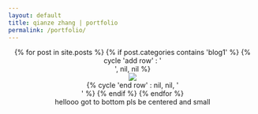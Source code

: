 ```yaml
---
layout: default
title: qianze zhang | portfolio
permalink: /portfolio/
---
```

 <center>
 <div class="home">
 {% for post in site.posts %}
    {% if post.categories contains 'blog1' %}
     {% cycle 'add row' : '<div class="row">', nil, nil %}
             <div class="preview-panel">
                 <a href="{{ post.url | prepend: site.baseurl }}">
                     <img src="{{ post.preview | prepend: site.baseurl }}">
                 </a>
            </div>
 {% cycle 'end row' : nil, nil, '</div>' %}
   {% endif %}
 {% endfor %} 
 </div>hellooo got to bottom pls be centered and small
 </center>
